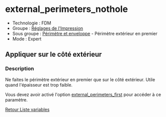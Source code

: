 # external_perimeters_nothole

* Technologie : FDM
* Groupe : [Réglages de l'Impression](../print_settings/print_settings.md)
* Sous groupe : [Périmètre et enveloppe](../print_settings/print_settings.md#périmètre-et-enveloppe) - Périmètre extérieur en premier 
* Mode : Expert

##  Appliquer sur le côté extérieur

### Description

Ne faites le périmètre extérieur en premier que sur le côté extérieur.
Utile quand l'épaisseur est trop faible.

Vous devez avoir activé l'option [external_perimeters_first](external_perimeters_first.md) pour accéder à ce paramètre.

[Retour Liste variables](variable_list.md)